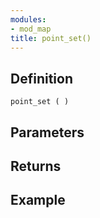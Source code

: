 ```yaml
---
modules:
- mod_map
title: point_set()
---
```


## Definition

    point_set ( )

## Parameters

## Returns

## Example

```
```
